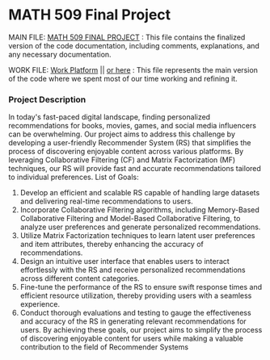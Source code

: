 # MATH 509 Final Project

MAIN FILE: [MATH 509 FINAL PROJECT](https://github.com/yogivirat/MATH-509-FINAL-PROJECT/blob/master/math%20509%20final%20project.ipynb)  : This file contains the finalized version of the code documentation, including comments, explanations, and any necessary documentation.

WORK FILE: [Work Platform](https://colab.research.google.com/drive/1F4Lz6zZFCjK6LaGmsPxS4-JKrcLQjD9p?usp=sharing) || [or here](https://github.com/yogivirat/MATH-509-FINAL-PROJECT/blob/master/work%20platform.ipynb) : This file represents the main version of the code where we spent most of our time working and refining it.

### Project Description

In today's fast-paced digital landscape, finding personalized recommendations for
books, movies, games, and social media influencers can be overwhelming. Our project aims to
address this challenge by developing a user-friendly Recommender System (RS) that simplifies
the process of discovering enjoyable content across various platforms. By leveraging
Collaborative Filtering (CF) and Matrix Factorization (MF) techniques, our RS will provide
fast and accurate recommendations tailored to individual preferences.
List of Goals:
1. Develop an efficient and scalable RS capable of handling large datasets and delivering
real-time recommendations to users.
2. Incorporate Collaborative Filtering algorithms, including Memory-Based Collaborative
Filtering and Model-Based Collaborative Filtering, to analyze user preferences and
generate personalized recommendations.
3. Utilize Matrix Factorization techniques to learn latent user preferences and item
attributes, thereby enhancing the accuracy of recommendations.
4. Design an intuitive user interface that enables users to interact effortlessly with the RS
and receive personalized recommendations across different content categories.
5. Fine-tune the performance of the RS to ensure swift response times and efficient
resource utilization, thereby providing users with a seamless experience.
6. Conduct thorough evaluations and testing to gauge the effectiveness and accuracy of
the RS in generating relevant recommendations for users.
By achieving these goals, our project aims to simplify the process of discovering enjoyable
content for users while making a valuable contribution to the field of Recommender Systems
